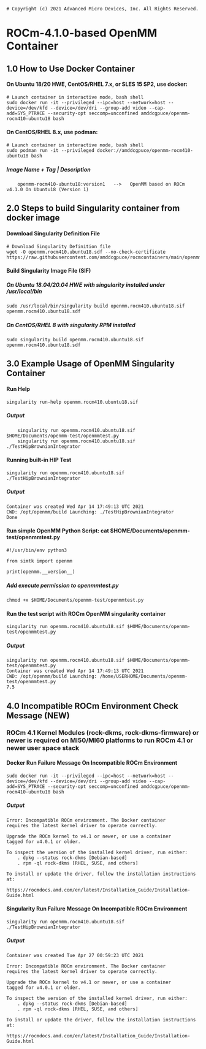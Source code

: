 ```
# Copyright (c) 2021 Advanced Micro Devices, Inc. All Rights Reserved.
```
# ROCm-4.1.0-based OpenMM Container

## 1.0 How to Use Docker Container
#### On Ubuntu 18/20 HWE, CentOS/RHEL 7.x, or SLES 15 SP2, use docker:
```
# Launch container in interactive mode, bash shell
sudo docker run -it --privileged --ipc=host --network=host --device=/dev/kfd --device=/dev/dri --group-add video --cap-add=SYS_PTRACE --security-opt seccomp=unconfined amddcgpuce/openmm-rocm410-ubuntu18 bash
```
#### On CentOS/RHEL 8.x, use podman:
```
# Launch container in interactive mode, bash shell
sudo podman run -it --privileged docker://amddcgpuce/openmm-rocm410-ubuntu18 bash
```
##### Image Name + Tag | Description
```
    openmm-rocm410-ubuntu18:version1   -->   OpenMM based on ROCm v4.1.0 On Ubuntu18 (Version 1)
```

## 2.0 Steps to build Singularity container from docker image
#### Download Singularity Definition File
```
# Download Singularity Definition file
wget -O openmm.rocm410.ubuntu18.sdf --no-check-certificate https://raw.githubusercontent.com/amddcgpuce/rocmcontainers/main/openmm/rocm410/ubuntu18/openmm.rocm410.ubuntu18.sdf
```
#### Build Singularity Image File (SIF)
##### On Ubuntu 18.04/20.04 HWE with singularity installed under /usr/local/bin
```
sudo /usr/local/bin/singularity build openmm.rocm410.ubuntu18.sif openmm.rocm410.ubuntu18.sdf
```
##### On CentOS/RHEL 8 with singularity RPM installed
```
sudo singularity build openmm.rocm410.ubuntu18.sif openmm.rocm410.ubuntu18.sdf
```

## 3.0 Example Usage of OpenMM Singularity Container
#### Run Help
```
singularity run-help openmm.rocm410.ubuntu18.sif
```
##### Output
```
    singularity run openmm.rocm410.ubuntu18.sif $HOME/Documents/openmm-test/openmmtest.py
    singularity run openmm.rocm410.ubuntu18.sif ./TestHipBrownianIntegrator
```
#### Running built-in HIP Test
```
singularity run openmm.rocm410.ubuntu18.sif ./TestHipBrownianIntegrator
```
##### Output
```
Container was created Wed Apr 14 17:49:13 UTC 2021
CWD: /opt/openmm/build Launching: ./TestHipBrownianIntegrator
Done
```

#### Run simple OpenMM Python Script: cat $HOME/Documents/openmm-test/openmmtest.py
```
#!/usr/bin/env python3

from simtk import openmm

print(openmm.__version__)
```
##### Add execute permission to openmmtest.py
```
chmod +x $HOME/Documents/openmm-test/openmmtest.py
```
#### Run the test script with ROCm OpenMM singularity container
```
singularity run openmm.rocm410.ubuntu18.sif $HOME/Documents/openmm-test/openmmtest.py
```
##### Output
```
singularity run openmm.rocm410.ubuntu18.sif $HOME/Documents/openmm-test/openmmtest.py
Container was created Wed Apr 14 17:49:13 UTC 2021
CWD: /opt/openmm/build Launching: /home/USERHOME/Documents/openmm-test/openmmtest.py
7.5
```

## 4.0 Incompatible ROCm Environment Check Message (NEW)
### ROCm 4.1 Kernel Modules (rock-dkms, rock-dkms-firmware) or newer is required on MI50/MI60 platforms to run ROCm 4.1 or newer user space stack 

#### Docker Run Failure Message On Incompatible ROCm Environment
```
sudo docker run -it --privileged --ipc=host --network=host --device=/dev/kfd --device=/dev/dri --group-add video --cap-add=SYS_PTRACE --security-opt seccomp=unconfined amddcgpuce/openmm-rocm410-ubuntu18 bash
```
##### Output
```
Error: Incompatible ROCm environment. The Docker container
requires the latest kernel driver to operate correctly.

Upgrade the ROCm kernel to v4.1 or newer, or use a container
tagged for v4.0.1 or older.

To inspect the version of the installed kernel driver, run either:
    . dpkg --status rock-dkms [Debian-based]
    . rpm -ql rock-dkms [RHEL, SUSE, and others]

To install or update the driver, follow the installation instructions at:
    https://rocmdocs.amd.com/en/latest/Installation_Guide/Installation-Guide.html
```

#### Singularity Run Failure Message On Incompatible ROCm Environment
```
singularity run openmm.rocm410.ubuntu18.sif ./TestHipBrownianIntegrator
```
##### Output
```
Container was created Tue Apr 27 00:59:23 UTC 2021

Error: Incompatible ROCm environment. The Docker container
requires the latest kernel driver to operate correctly.

Upgrade the ROCm kernel to v4.1 or newer, or use a container
tagged for v4.0.1 or older.

To inspect the version of the installed kernel driver, run either:
    . dpkg --status rock-dkms [Debian-based]
    . rpm -ql rock-dkms [RHEL, SUSE, and others]

To install or update the driver, follow the installation instructions at:
    https://rocmdocs.amd.com/en/latest/Installation_Guide/Installation-Guide.html
```
